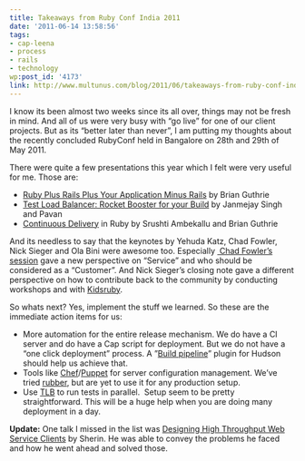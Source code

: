 ```yaml
---
title: Takeaways from Ruby Conf India 2011
date: '2011-06-14 13:58:56'
tags:
- cap-leena
- process
- rails
- technology
wp:post_id: '4173'
link: http://www.multunus.com/blog/2011/06/takeaways-from-ruby-conf-india-2011/
---
```


I know its been almost two weeks since its all over, things may not be fresh in mind. And all of us were very busy with “go live” for one of our client projects. But as its “better later than never”, I am putting my thoughts about the recently concluded RubyConf held in Bangalore on 28th and 29th of May 2011.

There were quite a few presentations this year which I felt were very useful for me. Those are:
- [Ruby Plus Rails Plus Your Application Minus Rails](http://rubyconfindia.org/2011/presentations/brianGuthrie-RubyPlusRailsPlusAppMinusRails.key) by Brian Guthrie
- [Test Load Balancer: Rocket Booster for your Build](http://rubyconfindia.org/2011/presentations/janmejay-TLB-rocketBoosterForYourBuild.pdf) by Janmejay Singh and Pavan
- [Continuous Delivery](http://rubyconfindia.org/2011/presentations/brianGuthrie-ContinuousDelivery.key) in Ruby by Srushti Ambekallu and Brian Guthrie

And its needless to say that the keynotes by Yehuda Katz, Chad Fowler, Nick Sieger and Ola Bini were awesome too. Especially
[ Chad Fowler’s session](http://rubyconfindia.org/2011/presentations/chadFowler-service.key) gave a new perspective on “Service” and who should be considered as a “Customer”. And Nick Sieger’s closing note gave a different perspective on how to contribute back to the community by conducting workshops and with [Kidsruby](http://kidsruby.com/).

So whats next? Yes, implement the stuff we learned. So these are the immediate action items for us:

- More automation for the entire release mechanism. We do have a CI server and do have a Cap script for deployment. But we do not have a “one click deployment” process. A ”[Build pipeline](http://www.google.com/url?sa=D&q=http://code.google.com/p/build-pipeline-plugin/)” plugin for Hudson should help us achieve that.
- Tools like [Chef](http://wiki.opscode.com/display/chef/Home)/[Puppet](http://www.puppetlabs.com/puppet/introduction/) for server configuration management. We’ve tried [rubber](https://github.com/wr0ngway/rubber/wiki), but are yet to use it for any production setup.
- Use [TLB](http://test-load-balancer.github.com/) to run tests in parallel.  Setup seem to be pretty straightforward. This will be a huge help when you are doing many deployment in a day.

**Update:** One talk I missed in the list was [Designing High Throughput Web Service Clients](http://rubyconfindia.org/2011/presentations/sherinC-DesigningHighThroughputWebServiceClients.key) by Sherin. He was able to convey the problems he faced and how he went ahead and solved those.